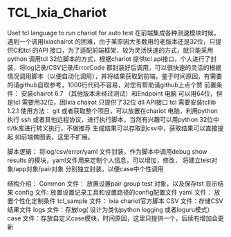 # TCL_Ixia_Chariot
Uset tcl language to run chariot for auto test
在前端集成各种测速模块时候，遇到一个调用Ixiachairot 的困难，由于某原因大多数用的老版本还是32位，只提供C和tcl 的API 接口，为了适配前端框架，较为灵活快速的方式，就只能采用python 调用tcl 32位脚本的方式，根据chariot 提供tcl api接口，个人进行了封装，将log记录/CSV记录/ErrorCode 都封装好后调用，可以很快速的灵活的根据情况调用脚本（以便自动化调用），并将结果获取到前端，鉴于时间原因，有需要的请github自取参考，1000行代码不容易，对您有帮助请github上点个赞
前置条件：
 安装chairot 6.7 （其他版本未经过测试）和Endpoint 电脑 可以用64位，但是tcl 需要用32位，因Ixia chairot 只提供了32位 dll API接口
 tcl 需要安装tcllib 1.2.1
使用方法：
  git 或者获取整个项目，可以放置在chariot 电脑，利用python 执行 ssh 或者其他远程协议，进行执行脚本，当然有兴趣可以用python 32位中tl/tk库进行转义执行，不做推荐
  生成结果可以存取到csv中，获取结果可以直接提起 如前端做图表，这里不扩展。

脚本逻辑：
  将log/csv/error/yaml 文件封装，作为脚本中调用debug show results 的模块，yaml文件用来定制个人信息，可以增加，修改，
  将建立test对象/app对象/pair对象 分别独立封装，以便case中个性调用
     
结构介绍：
Common 文件： 放置设置pair group test 对象，以及保存tst 显示结果
config 文件:  放置设置记录工具和设置路径的config配置文件
yaml 文件： 放置个性化定制条件
tcl_sample 文件： ixia chariot官方脚本
CSV 文件：存储CSV结果文件
logs 文件：存放log( 设计为类似python logging 或者loguru模式）
case 文件：存放自定义case模块，时间原因，这里只提供一个，后续有增加会更新
